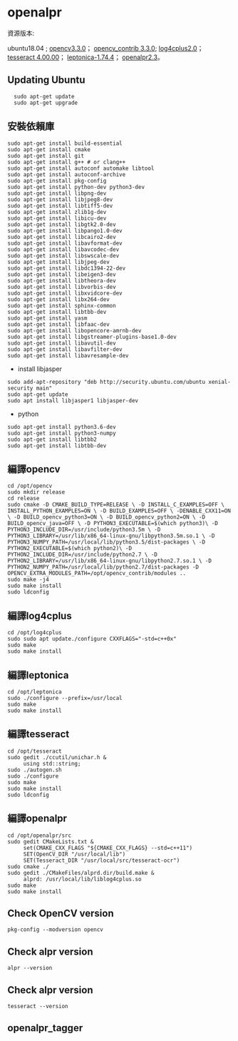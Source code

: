 # openalpr
資源版本:

ubuntu18.04 ; 
[opencv3.3.0](https://github.com/opencv/opencv/archive/3.3.0.zip)；
[opencv_contrib 3.3.0](https://github.com/opencv/opencv_contrib/releases?after=3.4.3);
[log4cplus2.0](https://sourceforge.net/projects/log4cplus/files/log4cplus-stable/2.0.0/log4cplus-2.0.0.zip/download)；
[tesseract 4.00.00](https://github.com/tesseract-ocr/tesseract/releases)；
[leptonica-1.74.4](https://github.com/DanBloomberg/leptonica/releases)；
[openalpr2.3](https://github.com/openalpr/openalpr/releases)。

Updating Ubuntu 
---
```
  sudo apt-get update 
  sudo apt-get upgrade
``` 

安裝依賴庫
---
  ```
  sudo apt-get install build-essential
  sudo apt-get install cmake
  sudo apt-get install git
  sudo apt-get install g++ # or clang++
  sudo apt-get install autoconf automake libtool
  sudo apt-get install autoconf-archive
  sudo apt-get install pkg-config
  sudo apt-get install python-dev python3-dev
  sudo apt-get install libpng-dev
  sudo apt-get install libjpeg8-dev
  sudo apt-get install libtiff5-dev
  sudo apt-get install zlib1g-dev
  sudo apt-get install libicu-dev
  sudo apt-get install libgtk2.0-dev
  sudo apt-get install libpango1.0-dev
  sudo apt-get install libcairo2-dev
  sudo apt-get install libavformat-dev
  sudo apt-get install libavcodec-dev
  sudo apt-get install libswscale-dev
  sudo apt-get install libjpeg-dev
  sudo apt-get install libdc1394-22-dev
  sudo apt-get install libeigen3-dev
  sudo apt-get install libtheora-dev
  sudo apt-get install libvorbis-dev
  sudo apt-get install libxvidcore-dev
  sudo apt-get install libx264-dev
  sudo apt-get install sphinx-common
  sudo apt-get install libtbb-dev
  sudo apt-get install yasm
  sudo apt-get install libfaac-dev
  sudo apt-get install libopencore-amrnb-dev
  sudo apt-get install libgstreamer-plugins-base1.0-dev
  sudo apt-get install libavutil-dev
  sudo apt-get install libavfilter-dev
  sudo apt-get install libavresample-dev
  ```
  - install libjasper
  ```
  sudo add-apt-repository "deb http://security.ubuntu.com/ubuntu xenial-security main"
  sudo apt-get update
  sudo apt install libjasper1 libjasper-dev
  ```
  - python 
  ```
  sudo apt-get install python3.6-dev
  sudo apt-get install python3-numpy
  sudo apt-get install libtbb2
  sudo apt-get install libtbb-dev
  ```

編譯opencv
---
  ```
  cd /opt/opencv
  sudo mkdir release
  cd release
  sudo cmake -D CMAKE_BUILD_TYPE=RELEASE \ -D INSTALL_C_EXAMPLES=OFF \ INSTALL_PYTHON_EXAMPLES=ON \ -D BUILD_EXAMPLES=OFF \ -DENABLE_CXX11=ON \ -D BUILD_opencv_python3=ON \ -D BUILD_opencv_python2=ON \ -D BUILD_opencv_java=OFF \ -D PYTHON3_EXECUTABLE=$(which python3)\ -D PYTHON3_INCLUDE_DIR=/usr/include/python3.5m \ -D PYTHON3_LIBRARY=/usr/lib/x86_64-linux-gnu/libpython3.5m.so.1 \ -D PYTHON3_NUMPY_PATH=/usr/local/lib/python3.5/dist-packages \ -D PYTHON2_EXECUTABLE=$(which python2)\ -D PYTHON2_INCLUDE_DIR=/usr/include/python2.7 \ -D PYTHON2_LIBRARY=/usr/lib/x86_64-linux-gnu/libpython2.7.so.1 \ -D PYTHON2_NUMPY_PATH=/usr/local/lib/python2.7/dist-packages -D OPENCV_EXTRA_MODULES_PATH=/opt/opencv_contrib/modules ..
  sudo make -j4
  sudo make install
  sudo ldconfig
  ```
編譯log4cplus
---
```
cd /opt/log4cplus
sudo sudo apt update./configure CXXFLAGS="-std=c++0x"
sudo make
sudo make install
```

編譯leptonica
---
```
cd /opt/leptonica
sudo ./configure --prefix=/usr/local
sudo make
sudo make install
```
編譯tesseract
---
```
cd /opt/tesseract
sudo gedit ./ccutil/unichar.h &
     using std::string;
sudo ./autogen.sh
sudo ./configure
sudo make
sudo make install 
sudo ldconfig
```
編譯openalpr
---
```
cd /opt/openalpr/src
sudo gedit CMakeLists.txt &
     set(CMAKE_CXX_FLAGS "${CMAKE_CXX_FLAGS} --std=c++11")
     SET(OpenCV_DIR "/usr/local/lib")
     SET(Tesseract_DIR "/usr/local/src/tesseract-ocr")
sudo cmake ./
sudo gedit ./CMakeFiles/alprd.dir/build.make &
     alprd: /usr/local/lib/liblog4cplus.so
sudo make 
sudo make install
```

Check OpenCV version
---
  ```
  pkg-config --modversion opencv
  ```
Check alpr version
---
  ```
  alpr --version
  ```
Check alpr version
---
  ```
  tesseract --version
  ```
openalpr_tagger
---
```

```
